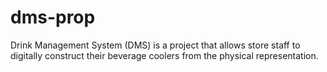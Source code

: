 # dms-prop
Drink Management System (DMS) is a project that allows store staff to digitally construct their beverage coolers from the physical representation.
